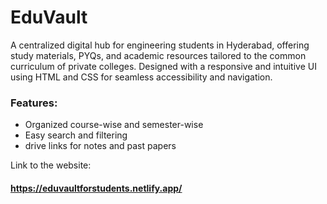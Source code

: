 # EduVault
A centralized digital hub for engineering students in Hyderabad, offering study materials, PYQs, and academic resources tailored to the common curriculum of private colleges. Designed with a responsive and intuitive UI using HTML and CSS for seamless accessibility and navigation.

### Features:
- Organized course-wise and semester-wise
- Easy search and filtering
- drive links for notes and past papers

Link to the website:
#### https://eduvaultforstudents.netlify.app/